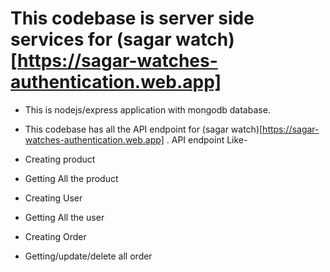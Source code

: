 # This codebase is server side services for (sagar watch)[https://sagar-watches-authentication.web.app]

- This is nodejs/express application with mongodb database.
- This codebase has all the API endpoint for (sagar watch)[https://sagar-watches-authentication.web.app] . API endpoint Like-

- Creating product
- Getting All the product
- Creating User
- Getting All the user
- Creating Order
- Getting/update/delete all order
